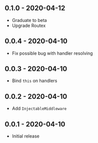 ## 0.1.0 - 2020-04-12

- Graduate to beta
- Upgrade Routex

## 0.0.4 - 2020-04-10

- Fix possible bug with handler resolving

## 0.0.3 - 2020-04-10

- Bind `this` on handlers

## 0.0.2 - 2020-04-10

- Add `InjectableMiddleware`

## 0.0.1 - 2020-04-10

- Initial release
